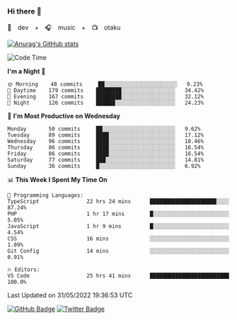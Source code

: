 ### Hi there 👋

🚀　dev　+　🎧　music　+　📺　otaku


[![Anurag's GitHub stats](https://github-readme-stats.vercel.app/api?username=koheitasaka&count_private=true&show_icons=true&theme=monokai)](https://github.com/koheitasaka/github-readme-stats)

<!--START_SECTION:waka-->
![Code Time](http://img.shields.io/badge/Code%20Time-0%20secs-blue)

**I'm a Night 🦉** 

```text
🌞 Morning    48 commits     ██░░░░░░░░░░░░░░░░░░░░░░░   9.23% 
🌆 Daytime    179 commits    ████████░░░░░░░░░░░░░░░░░   34.42% 
🌃 Evening    167 commits    ████████░░░░░░░░░░░░░░░░░   32.12% 
🌙 Night      126 commits    ██████░░░░░░░░░░░░░░░░░░░   24.23%

```
📅 **I'm Most Productive on Wednesday** 

```text
Monday       50 commits     ██░░░░░░░░░░░░░░░░░░░░░░░   9.62% 
Tuesday      89 commits     ████░░░░░░░░░░░░░░░░░░░░░   17.12% 
Wednesday    96 commits     ████░░░░░░░░░░░░░░░░░░░░░   18.46% 
Thursday     86 commits     ████░░░░░░░░░░░░░░░░░░░░░   16.54% 
Friday       86 commits     ████░░░░░░░░░░░░░░░░░░░░░   16.54% 
Saturday     77 commits     ███░░░░░░░░░░░░░░░░░░░░░░   14.81% 
Sunday       36 commits     █░░░░░░░░░░░░░░░░░░░░░░░░   6.92%

```


📊 **This Week I Spent My Time On** 

```text
💬 Programming Languages: 
TypeScript               22 hrs 24 mins      █████████████████████░░░░   87.24% 
PHP                      1 hr 17 mins        █░░░░░░░░░░░░░░░░░░░░░░░░   5.05% 
JavaScript               1 hr 9 mins         █░░░░░░░░░░░░░░░░░░░░░░░░   4.54% 
CSS                      16 mins             ░░░░░░░░░░░░░░░░░░░░░░░░░   1.09% 
Git Config               14 mins             ░░░░░░░░░░░░░░░░░░░░░░░░░   0.91%

🔥 Editors: 
VS Code                  25 hrs 41 mins      █████████████████████████   100.0%

```


 Last Updated on 31/05/2022 19:36:53 UTC
<!--END_SECTION:waka-->

[![GitHub Badge](https://img.shields.io/badge/GitHub-100000?style=for-the-badge&logo=github&logoColor=white)](https://github.com/koheitasaka)
[![Twitter Badge](https://img.shields.io/badge/Twitter-1DA1F2?style=for-the-badge&logo=twitter&logoColor=white)](https://twitter.com/sleep_asleep_)
